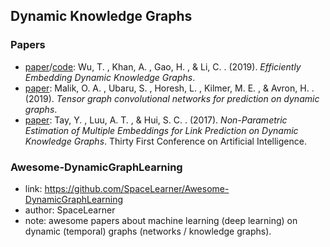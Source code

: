 ## **Dynamic Knowledge Graphs**


### Papers  
  * [paper](https://arxiv.org/abs/1910.06708)/[code](https://github.com/lienwc/DKGE/): Wu, T. , Khan, A. , Gao, H. , & Li, C. . (2019). *Efficiently Embedding Dynamic Knowledge Graphs*.
  * [paper](https://arxiv.org/abs/1910.07643): Malik, O. A. , Ubaru, S. , Horesh, L. , Kilmer, M. E. , & Avron, H. . (2019). *Tensor graph convolutional networks for prediction on dynamic graphs*.
  * [paper](https://www.researchgate.net/publication/320076296_Non-Parametric_Estimation_of_Multiple_Embeddings_for_Link_Prediction_on_Dynamic_Knowledge_Graphs): Tay, Y. , Luu, A. T. , & Hui, S. C. . (2017). *Non-Parametric Estimation of Multiple Embeddings for Link Prediction on Dynamic Knowledge Graphs*. Thirty First Conference on Artificial Intelligence.

### Awesome-DynamicGraphLearning
  * link: https://github.com/SpaceLearner/Awesome-DynamicGraphLearning
  * author: SpaceLearner
  * note: awesome papers about machine learning (deep learning) on dynamic (temporal) graphs (networks / knowledge graphs).
